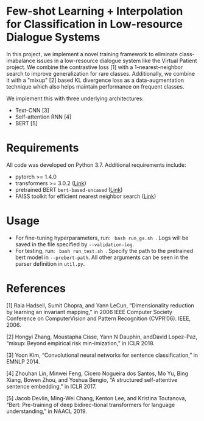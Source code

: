 # Few-shot Learning + Interpolation for Classification in Low-resource Dialogue Systems

In this project, we implement a novel training framework to eliminate class-imabalance issues in a low-resource dialogue system like the Virtual Patient project. We combine the contrastive loss \[1\] with a 1-nearest-neighbor search to improve generalization for rare classes. Additionally, we combine it with a "mixup" \[2\] based KL divergence loss as a data-augmentation technique which also helps maintain performance on frequent classes.

We implement this with three underlying architectures:
* Text-CNN \[3\]
* Self-attention RNN \[4\]
* BERT \[5\]

# Requirements

All code was developed on Python 3.7. Additional requirements include:
* pytorch >= 1.4.0
* transformers >= 3.0.2 ([Link](https://huggingface.co/transformers/))
* pretrained BERT `bert-based-uncased` ([Link](https://huggingface.co/bert-base-uncased)) 
* FAISS toolkit for efficient nearest neighbor search ([Link](https://github.com/facebookresearch/faiss))

# Usage
* For fine-tuning hyperparameters, run: <code> bash run_gs.sh </code>. Logs will be saved in the file specified by <code>--validation-log</code>.
* For testing, run: <code> bash run_test.sh </code>.
Specify the path to the pretrained bert model in <code>--prebert-path</code>. All other arguments can be seen in the parser definition in <code>util.py</code>.
# References

\[1\] Raia Hadsell, Sumit Chopra, and Yann LeCun, “Dimensionality reduction by learning an invariant mapping,” in 2006 IEEE Computer Society Conference on ComputerVision and Pattern Recognition (CVPR’06). IEEE, 2006.


\[2\] Hongyi Zhang, Moustapha Cisse, Yann N Dauphin, andDavid Lopez-Paz,  “mixup: Beyond empirical risk min-imization,” in ICLR 2018.

\[3\] Yoon Kim, “Convolutional neural networks for sentence classification,” in EMNLP 2014.

\[4\] Zhouhan Lin, Minwei Feng, Cicero Nogueira dos Santos, Mo Yu, Bing Xiang, Bowen Zhou, and Yoshua Bengio, “A structured self-attentive sentence embedding,” in ICLR 2017.

\[5\] Jacob Devlin, Ming-Wei Chang, Kenton Lee, and Kristina Toutanova, “Bert: Pre-training of deep bidirec-tional transformers for language understanding,” in NAACL 2019.
